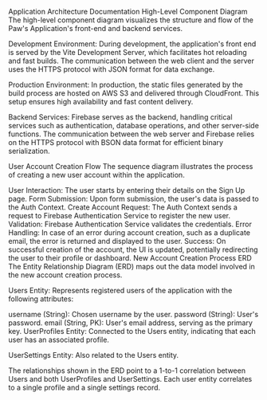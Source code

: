 Application Architecture Documentation
High-Level Component Diagram
The high-level component diagram visualizes the structure and flow of the Paw's Application's front-end and backend services.

Development Environment: During development, the application's front end is served by the Vite Development Server, which facilitates hot reloading and fast builds. The communication between the web client and the server uses the HTTPS protocol with JSON format for data exchange.

Production Environment: In production, the static files generated by the build process are hosted on AWS S3 and delivered through CloudFront. This setup ensures high availability and fast content delivery.

Backend Services: Firebase serves as the backend, handling critical services such as authentication, database operations, and other server-side functions. The communication between the web server and Firebase relies on the HTTPS protocol with BSON data format for efficient binary serialization.

User Account Creation Flow
The sequence diagram illustrates the process of creating a new user account within the application.

User Interaction: The user starts by entering their details on the Sign Up page.
Form Submission: Upon form submission, the user's data is passed to the Auth Context.
Create Account Request: The Auth Context sends a request to Firebase Authentication Service to register the new user.
Validation: Firebase Authentication Service validates the credentials.
Error Handling: In case of an error during account creation, such as a duplicate email, the error is returned and displayed to the user.
Success: On successful creation of the account, the UI is updated, potentially redirecting the user to their profile or dashboard.
New Account Creation Process ERD
The Entity Relationship Diagram (ERD) maps out the data model involved in the new account creation process.

Users Entity: Represents registered users of the application with the following attributes:

username (String): Chosen username by the user.
password (String): User's password.
email (String, PK): User's email address, serving as the primary key.
UserProfiles Entity: Connected to the Users entity, indicating that each user has an associated profile. 

UserSettings Entity: Also related to the Users entity.

The relationships shown in the ERD point to a 1-to-1 correlation between Users and both UserProfiles and UserSettings. Each user entity correlates to a single profile and a single settings record.

